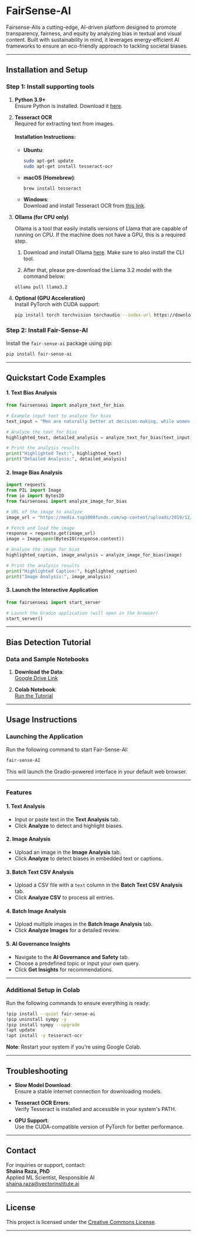 
# **FairSense-AI**

Fairsense-AIis a cutting-edge, AI-driven platform designed to promote transparency, fairness, and equity by analyzing bias in textual and visual content. Built with sustainability in mind, it leverages energy-efficient AI frameworks to ensure an eco-friendly approach to tackling societal biases.

---

## **Installation and Setup**

### **Step 1: Install supporting tools**

1. **Python 3.9+**  
   Ensure Python is installed. Download it [here](https://www.python.org/downloads/).


2. **Tesseract OCR**  
   Required for extracting text from images.

   #### Installation Instructions:
   - **Ubuntu**:
     ```bash
     sudo apt-get update
     sudo apt-get install tesseract-ocr
     ```
   - **macOS (Homebrew)**:
     ```bash
     brew install tesseract
     ```
   - **Windows**:  
     Download and install Tesseract OCR from [this link](https://github.com/UB-Mannheim/tesseract/wiki).


3. **Ollama (for CPU only)**
    
    Ollama is a tool that easily installs versions of Llama that are capable of
    running on CPU. If the machine does not have a GPU, this is a required step.
    
    1. Download and install Ollama [here](https://ollama.com/download). Make sure to also install the CLI tool.

    2. After that, please pre-download the Llama 3.2 model with the command below:
    ```shell
    ollama pull llama3.2
    ````

4. **Optional (GPU Acceleration)**  
   Install PyTorch with CUDA support:

   ```bash
   pip install torch torchvision torchaudio --index-url https://download.pytorch.org/whl/cu117
   ```

### **Step 2: Install Fair-Sense-AI**

Install the `fair-sense-ai` package using pip:

```bash
pip install fair-sense-ai
```

---

## Quickstart Code Examples

#### **1. Text Bias Analysis**

```python
from fairsenseai import analyze_text_for_bias

# Example input text to analyze for bias
text_input = "Men are naturally better at decision-making, while women excel at emotional tasks."

# Analyze the text for bias
highlighted_text, detailed_analysis = analyze_text_for_bias(text_input)

# Print the analysis results
print("Highlighted Text:", highlighted_text)
print("Detailed Analysis:", detailed_analysis)
```

#### **2. Image Bias Analysis**

```python
import requests
from PIL import Image
from io import BytesIO
from fairsenseai import analyze_image_for_bias

# URL of the image to analyze
image_url = "https://media.top1000funds.com/wp-content/uploads/2019/12/iStock-525807555.jpg"

# Fetch and load the image
response = requests.get(image_url)
image = Image.open(BytesIO(response.content))

# Analyze the image for bias
highlighted_caption, image_analysis = analyze_image_for_bias(image)

# Print the analysis results
print("Highlighted Caption:", highlighted_caption)
print("Image Analysis:", image_analysis)
```

#### **3. Launch the Interactive Application**

```python
from fairsenseai import start_server

# Launch the Gradio application (will open in the browser)
start_server()
```

---
## **Bias Detection Tutorial**

### **Data and Sample Notebooks**

1. **Download the Data**:  
   [Google Drive Link](https://drive.google.com/drive/folders/1_D7lTz-TC6yhV7xsZIDzk-tJvl4TAwyi?usp=sharing)

2. **Colab Notebook**:  
   [Run the Tutorial](https://colab.research.google.com/drive/1en8JtZTAIa5MuV5OZWYNteYl95Ql9xy7?usp=sharing)

---

## **Usage Instructions**

### **Launching the Application**

Run the following command to start Fair-Sense-AI:

```bash
fair-sense-AI
```

This will launch the Gradio-powered interface in your default web browser.

---

### **Features**

#### **1. Text Analysis**
- Input or paste text in the **Text Analysis** tab.
- Click **Analyze** to detect and highlight biases.

#### **2. Image Analysis**
- Upload an image in the **Image Analysis** tab.
- Click **Analyze** to detect biases in embedded text or captions.

#### **3. Batch Text CSV Analysis**
- Upload a CSV file with a `text` column in the **Batch Text CSV Analysis** tab.
- Click **Analyze CSV** to process all entries.

#### **4. Batch Image Analysis**
- Upload multiple images in the **Batch Image Analysis** tab.
- Click **Analyze Images** for a detailed review.

#### **5. AI Governance Insights**
- Navigate to the **AI Governance and Safety** tab.
- Choose a predefined topic or input your own query.
- Click **Get Insights** for recommendations.

---



### **Additional Setup in Colab**

Run the following commands to ensure everything is ready:

```bash
!pip install --quiet fair-sense-ai
!pip uninstall sympy -y
!pip install sympy --upgrade
!apt update
!apt install -y tesseract-ocr
```

**Note**: Restart your system if you're using Google Colab.

---

## **Troubleshooting**

- **Slow Model Download**:  
  Ensure a stable internet connection for downloading models.

- **Tesseract OCR Errors**:  
  Verify Tesseract is installed and accessible in your system's PATH.

- **GPU Support**:  
  Use the CUDA-compatible version of PyTorch for better performance.

---

## **Contact**

For inquiries or support, contact:  
**Shaina Raza, PhD**  
Applied ML Scientist, Responsible AI  
[shaina.raza@vectorinstitute.ai](mailto:shaina.raza@torontomu.ca)

---

## **License**

This project is licensed under the [Creative Commons License](https://creativecommons.org/licenses/).

---

